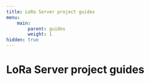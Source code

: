 ```yaml
---
title: LoRa Server project guides
menu:
    main:
        parent: guides
        weight: 1
hidden: true
---
```


# LoRa Server project guides
